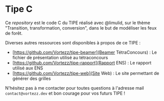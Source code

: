 # Tipe C

Ce _repository_ est le code C du TIPE réalisé avec @limulid, sur le thème "Transition, transformation, conversion", dans le but de modéliser les feux de forêt.

Diverses autres ressources sont disponibles à propos de ce TIPE :

- [https://github.com/Vortezz/tipe-beamer](Beamer TétraConcours) : Le fichier de présentation utilisé au tétraconcours
- [https://github.com/Vortezz/tipe-rapport](Rapport ENS) : Le rapport utilisé aux ENS
- [https://github.com/Vortezz/tipe-web](Site Web) : Le site permettant de générer des grilles

N'hésitez pas à me contacter pour toutes questions à l'adresse mail `contact@vortezz.dev` et bon courage pour vos futurs TIPE !
